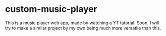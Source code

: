 # custom-music-player
This is a music player web app, made by watching a YT tutorial. Soon, I will try to make a similar project by my own being much more versatile than this.
